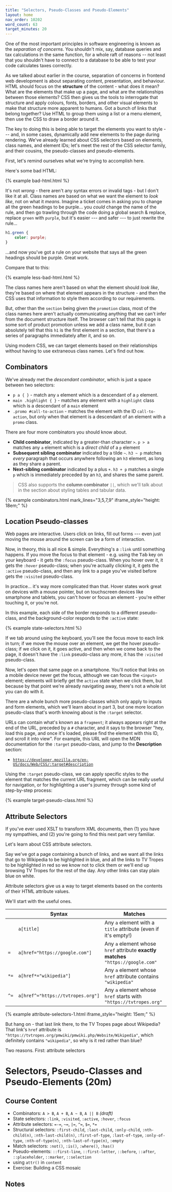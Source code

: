 ```yaml
---
title: "Selectors, Pseudo-Classes and Pseudo-Elements"
layout: home
nav_order: 10202
word_count: 63
target_minutes: 20
---
```

One of the most important principles in software engineering is known as the *separation of concerns*. You shouldn't mix, say, database queries and tax calculations in the same function, for a whole raft of reasons -- not least that you shouldn't have to connect to a database to be able to test your code calculates taxes correctly.

As we talked about earlier in the course, separation of concerns in frontend web development is about separating content, presentation, and behaviour. HTML should focus on the **structure** of the content - what does it mean? What are the elements that make up a page, and what are the relationships between those elements? CSS then gives us the tools to interrogate that structure and apply colours, fonts, borders, and other visual elements to make that structure more apparent to humans. Got a bunch of links that belong together? Use HTML to group them using a list or a menu element, then use the CSS to draw a border around it.

The key to doing this is being able to target the elements you want to style --- and, in some cases, dynamically add new elements to the page during rendering. We've already learned about CSS selectors based on elements, class names, and element IDs; let's meet the rest of the CSS selector family, and their cousins, the pseudo-classes and pseudo-elements.

First, let's remind ourselves what we're trying to accomplish here.

Here's some bad HTML:

{% example bad-html.html %}

It's not *wrong* - there aren't any syntax errors or invalid tags - but I don't like it at all. Class names are based on what we want the element to *look like*, not on what it *means*. Imagine a ticket comes in asking you to change all the green headings to be purple... you *could* change the name of the rule, and then go trawling through the code doing a global search & replace, replace `green` with `purple`, but it's easier --- and safer --- to just rewrite the rule...

```css
h1.green {
	color: purple;
}
```

...and now you've got a rule on your website that says all the green headings should be purple. Great work.

Compare that to this:

{% example less-bad-html.html %}

The class names here aren't based on what the element should *look like*, they're based on where that element appears in the structure - and then the CSS uses that information to style them according to our requirements.

But, other than the `section` being given the `promotion` class, most of the class names here aren't actually communicating anything that we can't infer  from the document structure itself. The browser can't tell that this page is some sort of product promotion unless we add a class name, but it can absolutely tell that this `h1` is the first element in a section, that there's a series of paragraphs immediately after it, and so on.

Using modern CSS, we can target elements based on their relationships without having to use extraneous class names. Let's find out how.

## Combinators

We've already met the *descendant combinator*, which is just a space between two selectors:

* `p a { }` - match any `a` element which is a descendant of a `p` element.
* `main .highlight { }` - matches any element with a `highlight` class which is a descendant of a `main` element
* `.promo #call-to-action` - matches the element with the ID `call-to-action`, but only when that element is a descendant of an element with a `promo` class.

There are four more combinators you should know about.

* **Child combinator**, indicated by a greater-than character `>`. `p > a` matches any `a` element which is a *direct child* of a `p` element
* **Subsequent sibling combinator** indicated by a tilde `~`. `h3 ~ p` matches *every* paragraph that occurs anywhere following an `h3` element, as long as they share a parent.
* **Next-sibling combinator** indicated by a plus `+`. `h3 + p` matches a single `p` which is immediately preceded by an `h3`, and shares the same parent.

> CSS also supports the **column combinator** `||`, which we'll talk about in the section about styling tables and tabular data.

{% example combinators.html mark_lines="3,5,7,9" iframe_style="height: 18em;"  %}

## Location Pseudo-classes

Web pages are interactive. Users click on links, fill out forms --- even just moving the mouse around the screen can be a form of interaction.

Now, in theory, this is all nice & simple. Everything's a `:link` until something happens. If you move the focus to that element - e.g. using the <kbd>Tab</kbd> key on your keyboard - it gets the `:focus` pseudo-class. When you hover over it, it gets the `:hover` pseudo-class; when you're actually clicking it, it gets the `:active` pseudo-class, and then any link to a page you've visited before gets the `:visited` pseudo-class.

In practice... it's way more complicated than that. Hover states work great on devices with a mouse pointer, but on touchscreen devices like smartphone and tablets, you can't hover or focus an element - you're either touching it, or you're not.

In this example, each side of the border responds to a different pseudo-class, and the background-color responds to the `:active` state:		

{% example state-selectors.html %}

If we tab around using the keyboard, you'll see the focus move to each link in turn; if we move the mouse over an element, we get the hover pseudo-class; if we click on it, it goes active, and then when we come back to the page, it doesn't have the `:link` pseudo-class any more, it has the `:visited` pseudo-class.

Now, let's open that same page on a smartphone. You'll notice that links on a mobile device never get the focus, although we can focus the `<input>` element; elements will briefly get the `active` state when we click them, but because by that point we're already navigating away, there's not a whole lot you can do with it.

There are a whole bunch more pseudo-classes which only apply to inputs and form elements, which we'll learn about in part 3, but one more location pseudo-class that's worth knowing about is the `:target` selector.

URLs can contain what's known as a `fragment`; it always appears right at the end of the URL, preceded by a `#` character, and it says to the browser "hey, load this page, and once it's loaded, please find the element with this ID, and scroll it into view". For example, this URL will open the MDN documentation for the `:target` pseudo-class, and jump to the **Description** section:

* [`https://developer.mozilla.org/en-US/docs/Web/CSS/:target#description`](`https://developer.mozilla.org/en-US/docs/Web/CSS/:target#description`)

Using the `:target` pseudo-class, we can apply specific styles to the element that matches the current URL fragment, which can be really useful for navigation, or for highlighting a user's journey through some kind of step-by-step process:

{% example target-pseudo-class.html %}

## Attribute Selectors

If you've ever used XSLT to transform XML documents, then (1) you have my sympathies, and (2) you're going to find this next part very familiar.

Let's learn about CSS attribute selectors.

Say we've got a page containing a bunch of links, and we want all the links that go to Wikipedia to be highlighted in blue, and all the links to TV Tropes to be highlighted in red so we know not to click them or we'll end up browsing TV Tropes for the rest of the day. Any other links can stay plain blue on white.

Attribute selectors give us a way to target elements based on the contents of their HTML attribute values.

We'll start with the useful ones.

|      | Syntax                            | Matches                                                      |
| ---- | --------------------------------- | ------------------------------------------------------------ |
|      | `a[title]`                        | Any `a` element with a `title` attribute (even if it's empty!) |
| `=`  | `a[href="https://google.com"]`    | Any `a` element whose `href` attribute **exactly matches** `"https://google.com"` |
| `*=` | `a[href*="wikipedia"]`            | Any `a` element whose `href` attribute contains `"wikipedia"` |
| `^=` | `a[href^="https://tvtropes.org"]` | Any `a` element whose `href` starts with `"https://tvtropes.org"` |

{% example attribute-selectors-1.html iframe_style="height: 15em;" %}

But hang on - that last link there, to the TV Tropes page about Wikipedia? That link's `href` attribute is `"https://tvtropes.org/pmwiki/pmwiki.php/Website/Wikipedia"`, which definitely contains `"wikipedia"`, so why is it red rather than blue?

Two reasons. First: attribute selectors 



# Selectors, Pseudo-Classes and Pseudo-Elements (20m)

## Course Content

- Combinators: `A > B`, `A + B`, `A ~ B`, `A || B` *(draft)*
- State selectors: `:link`, `:visited`, `:active`, `:hover`, `:focus`
- Attribute selectors: `=-=`, `~=`, `|=`, `^=`, `$=`, `*=`
- Structural selectors: `:first-child`, `:last-child`, `:only-child`, `:nth-child(n)`, `:nth-last-child(n)`, `:first-of-type`, `:last-of-type`, `:only-of-type`, `:nth-of-type(n)`, `:nth-last-of-type(n)`, `:empty`
- Match selectors: `:not()`, `:is()`, `:where()`, `:has()`
- Pseudo-elements: `::first-line`, `::first-letter`, `::before`, `::after`, `::placeholder`, `::marker`, `::selection`
- using `attr()` in `content`
- Exercise: Building a CSS mosaic

## Notes











